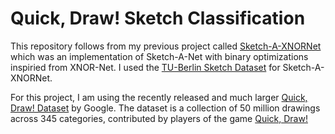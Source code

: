 # Quick, Draw! Sketch Classification

This repository follows from my previous project called [Sketch-A-XNORNet](http://github.com/ayush29feb/Sketch-A-XNORNet) which was an implementation of Sketch-A-Net with binary optimizations inspiried from XNOR-Net. I used the [TU-Berlin Sketch Dataset](http://cybertron.cg.tu-berlin.de/eitz/projects/classifysketch/) for Sketch-A-XNORNet.

For this project, I am using the recently released and much larger [Quick, Draw! Dataset](https://github.com/googlecreativelab/quickdraw-dataset) by Google. The dataset is a collection of 50 million drawings across 345 categories, contributed by players of the game [Quick, Draw!](https://quickdraw.withgoogle.com/)